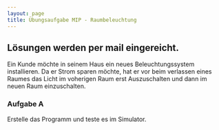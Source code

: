 ```yaml
---
layout: page
title: Übungsaufgabe MIP - Raumbeleuchtung
---
```


## Lösungen werden per mail eingereicht.

Ein Kunde möchte in seinem Haus ein neues Beleuchtungssystem installieren.
Da er Strom sparen möchte, hat er vor beim verlassen eines Raumes das Licht im voherigen Raum erst Auszuschalten und dann im neuen Raum einzuschalten.

### Aufgabe A

Erstelle das Programm und teste es im Simulator.
